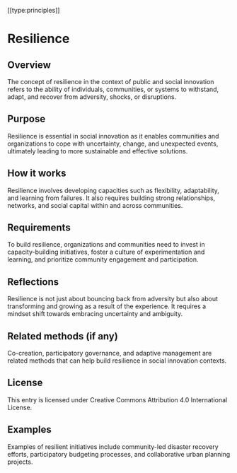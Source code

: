 [[type:principles]]

# Resilience

## Overview
The concept of resilience in the context of public and social innovation refers to the ability of individuals, communities, or systems to withstand, adapt, and recover from adversity, shocks, or disruptions.

## Purpose
Resilience is essential in social innovation as it enables communities and organizations to cope with uncertainty, change, and unexpected events, ultimately leading to more sustainable and effective solutions.

## How it works
Resilience involves developing capacities such as flexibility, adaptability, and learning from failures. It also requires building strong relationships, networks, and social capital within and across communities.

## Requirements
To build resilience, organizations and communities need to invest in capacity-building initiatives, foster a culture of experimentation and learning, and prioritize community engagement and participation.

## Reflections
Resilience is not just about bouncing back from adversity but also about transforming and growing as a result of the experience. It requires a mindset shift towards embracing uncertainty and ambiguity.

## Related methods (if any)
Co-creation, participatory governance, and adaptive management are related methods that can help build resilience in social innovation contexts.

## License
This entry is licensed under Creative Commons Attribution 4.0 International License.

## Examples
Examples of resilient initiatives include community-led disaster recovery efforts, participatory budgeting processes, and collaborative urban planning projects.
